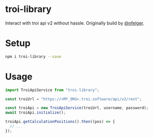 # troi-library

Interact with troi api v2 without hassle. Originally build by [@nfelger](https://github.com/nfelger).

# Setup

```sh
npm i troi-library --save
```

# Usage

```js
import TroiApiService from "troi-library";

const troiUrl = "https://<MY_ORG>.troi.software/api/v2/rest";

const troiApi = new TroiApiService(troiUrl, username, password);
await troiApi.initialize();

troiApi.getCalculationPositions().then((pos) => {
  // ...
});
```
